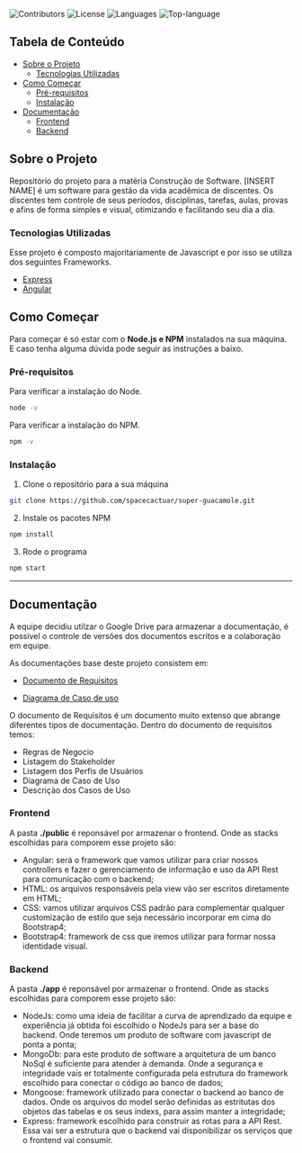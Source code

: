 <!--
*** Você olhou o README, parabéns
*** Nesse markdown vou referenciar os links para facilitar legilibilidade
-->

<!-- PROJECTS SHIELDS -->
![Contributors][contributors-badge]
![License][license]
![Languages][languages]
![Top-language][top-language]

<!-- Content Table-->
## Tabela de Conteúdo

- [Sobre o Projeto](#sobre-o-projeto)
  - [Tecnologias Utilizadas](#tecnologias-utilizadas)
- [Como Começar](#como-começar)
  - [Pré-requisitos](#pré-requisitos)
  - [Instalação](#instalação)
- [Documentação](#documentação)
  - [Frontend](#frontend)
  - [Backend](#backend)

<!-- About the Project-->
## Sobre o Projeto

Repositório do projeto para a matéria Construção de Software.
[INSERT NAME] é um software para gestão da vida acadêmica de discentes. Os discentes tem controle de seus períodos, disciplinas, tarefas, aulas, provas e afins de forma simples e visual, otimizando e facilitando seu dia a dia.

### Tecnologias Utilizadas

Esse projeto é composto majoritariamente de Javascript e por isso se utiliza dos seguintes Frameworks.

- [Express](https://expressjs.com)
- [Angular](https://angular.io)


<!-- Getting Started -->
## Como Começar

Para começar é só estar com o **Node.js e NPM** instalados na sua máquina. E caso tenha alguma dúvida pode seguir as instruções a baixo.

### Pré-requisitos

Para verificar a instalação do Node.

```bash
node -v
```

Para verificar a instalação do NPM.

```sh
npm -v
```

### Instalação
1. Clone o repositório para a sua máquina
```sh
git clone https://github.com/spacecactuar/super-guacamole.git
```
2. Instale os pacotes NPM
```sh
npm install
```
3. Rode o programa
```sh
npm start
```

---

<!-- Documentation  -->

## Documentação

A equipe decidiu utilzar o Google Drive para armazenar a documentação, é possivel o controle de versões dos documentos escritos e a colaboração em equipe.

As documentações base deste projeto consistem em:

- [Documento de Requisitos](https://docs.google.com/document/d/1nW10u2yDiluhZo_GnVky8zfrkgEGlzbv9Vv8s9B-U1E/edit?usp=sharing)

- [Diagrama de Caso de uso](https://drive.google.com/file/d/1_J1_o2Cn_jvaA8xDJmoSDzqNWpNrp2QW/view?usp=sharing)

O documento de Requisitos é um documento muito extenso que abrange diferentes tipos de documentação. Dentro do documento de requisitos temos:

- Regras de Negocio
- Listagem do Stakeholder
- Listagem dos Perfis de Usuários
- Diagrama de Caso de Uso
- Descrição dos Casos de Uso

### Frontend

A pasta **./public** é reponsável por armazenar o frontend. Onde as stacks escolhidas para comporem esse projeto são:

- Angular: será o framework que vamos utilizar para criar nossos controllers e fazer o gerenciamento de informação e uso da API Rest para comunicação com o backend;
- HTML: os arquivos responsáveis pela view vão ser escritos diretamente em HTML;
- CSS: vamos utilizar arquivos CSS padrão para complementar qualquer customização de estilo que seja necessário incorporar em cima do Bootstrap4;
- Bootstrap4: framework de css que iremos utilizar para formar nossa identidade visual.

### Backend

A pasta **./app** é reponsável por armazenar o frontend. Onde as stacks escolhidas para comporem esse projeto são:

- NodeJs: como uma ideia de facilitar a curva de aprendizado da equipe e experiência já obtida foi escolhido o NodeJs para ser a base do backend. Onde teremos um produto de software com javascript de ponta a ponta;
- MongoDb: para este produto de software a arquitetura de um banco NoSql é suficiente para atender à demanda. Onde a segurança e integridade vais er totalmente configurada pela estrutura do framework escolhido para conectar o código ao banco de dados;
- Mongoose: framework utilizado para conectar o backend ao banco de dados. Onde os arquivos do model serão definidas as estritutas dos objetos das tabelas e os seus indexs, para assim manter a integridade;
- Express: framework escolhido para construir as rotas para a API Rest. Essa vai ser a estrutura que o backend vai disponibilizar os serviços que o frontend vai consumir.

<!-- LINKS DE MARKDOWN E IMAGENS -->
<!-- https://www.markdownguide.org/basic-syntax/#reference-style-links -->
[contributors-badge]: https://img.shields.io/github/contributors/spacecactuar/super-guacamole?style=flat-square
[license]: https://img.shields.io/github/license/spacecactuar/super-guacamole?style=flat-square
[languages]: https://img.shields.io/github/languages/count/spacecactuar/super-guacamole?style=flat-square
[top-language]: https://img.shields.io/github/languages/top/spacecactuar/super-guacamole?style=flat-square
